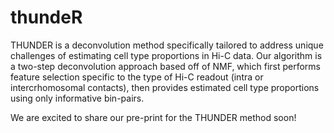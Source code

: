 # thundeR

THUNDER is a deconvolution method specifically tailored to address unique challenges of estimating cell type proportions in Hi-C data. Our algorithm is a two-step deconvolution approach based off of NMF, which first performs feature selection specific to the type of Hi-C readout (intra or intercrhomosomal contacts), then provides estimated cell type proportions using only informative bin-pairs. 

We are excited to share our pre-print for the THUNDER method soon!
